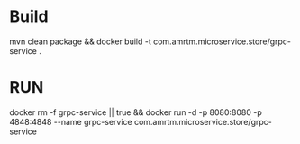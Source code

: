 # Build
mvn clean package && docker build -t com.amrtm.microservice.store/grpc-service .

# RUN

docker rm -f grpc-service || true && docker run -d -p 8080:8080 -p 4848:4848 --name grpc-service com.amrtm.microservice.store/grpc-service 